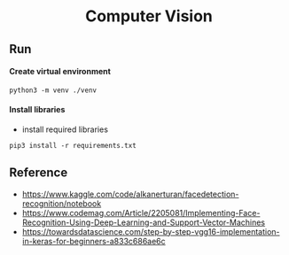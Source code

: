 <h1 align="center">
  Computer Vision
</h1>

## Run

#### Create virtual environment

```shell
python3 -m venv ./venv
```

#### Install libraries

- install required libraries

```shell
pip3 install -r requirements.txt
```

## Reference

- https://www.kaggle.com/code/alkanerturan/facedetection-recognition/notebook
- https://www.codemag.com/Article/2205081/Implementing-Face-Recognition-Using-Deep-Learning-and-Support-Vector-Machines
- https://towardsdatascience.com/step-by-step-vgg16-implementation-in-keras-for-beginners-a833c686ae6c

